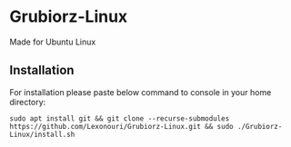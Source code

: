 # Grubiorz-Linux
Made for Ubuntu Linux

## Installation

For installation please paste below command to console in your home directory:

`sudo apt install git && git clone --recurse-submodules https://github.com/Lexonouri/Grubiorz-Linux.git && sudo ./Grubiorz-Linux/install.sh`
